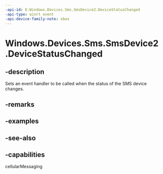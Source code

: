 ```yaml
---
-api-id: E:Windows.Devices.Sms.SmsDevice2.DeviceStatusChanged
-api-type: winrt event
-api-device-family-note: xbox
---
```


<!-- Event syntax
public event Windows.Foundation.TypedEventHandler DeviceStatusChanged<Windows.Devices.Sms.SmsDevice2,  object>
-->

# Windows.Devices.Sms.SmsDevice2.DeviceStatusChanged

## -description
Sets an event handler to be called when the status of the SMS device changes.

## -remarks

## -examples

## -see-also


## -capabilities
cellularMessaging
